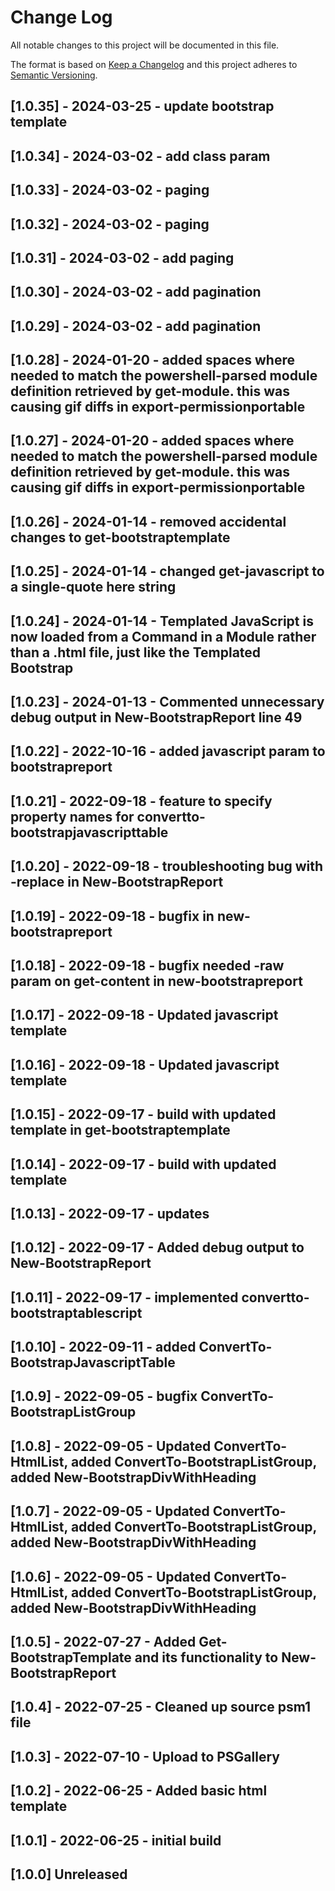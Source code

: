 # Change Log

All notable changes to this project will be documented in this file.

The format is based on [Keep a Changelog](http://keepachangelog.com/)
and this project adheres to [Semantic Versioning](http://semver.org/).

## [1.0.35] - 2024-03-25 - update bootstrap template

## [1.0.34] - 2024-03-02 - add class param

## [1.0.33] - 2024-03-02 - paging

## [1.0.32] - 2024-03-02 - paging

## [1.0.31] - 2024-03-02 - add paging

## [1.0.30] - 2024-03-02 - add pagination

## [1.0.29] - 2024-03-02 - add pagination

## [1.0.28] - 2024-01-20 - added spaces where needed to match the powershell-parsed module definition retrieved by get-module. this was causing gif diffs in export-permissionportable

## [1.0.27] - 2024-01-20 - added spaces where needed to match the powershell-parsed module definition retrieved by get-module. this was causing gif diffs in export-permissionportable

## [1.0.26] - 2024-01-14 - removed accidental changes to get-bootstraptemplate

## [1.0.25] - 2024-01-14 - changed get-javascript to a single-quote here string

## [1.0.24] - 2024-01-14 - Templated JavaScript is now loaded from a Command in a Module rather than a .html file, just like the Templated Bootstrap

## [1.0.23] - 2024-01-13 - Commented unnecessary debug output in New-BootstrapReport line 49

## [1.0.22] - 2022-10-16 - added javascript param to bootstrapreport

## [1.0.21] - 2022-09-18 - feature to specify property names for convertto-bootstrapjavascripttable

## [1.0.20] - 2022-09-18 - troubleshooting bug with -replace in New-BootstrapReport

## [1.0.19] - 2022-09-18 - bugfix in new-bootstrapreport

## [1.0.18] - 2022-09-18 - bugfix needed -raw param on get-content in new-bootstrapreport

## [1.0.17] - 2022-09-18 - Updated javascript template

## [1.0.16] - 2022-09-18 - Updated javascript template

## [1.0.15] - 2022-09-17 - build with updated template in get-bootstraptemplate

## [1.0.14] - 2022-09-17 - build with updated template

## [1.0.13] - 2022-09-17 - updates

## [1.0.12] - 2022-09-17 - Added debug output to New-BootstrapReport

## [1.0.11] - 2022-09-17 - implemented convertto-bootstraptablescript

## [1.0.10] - 2022-09-11 - added ConvertTo-BootstrapJavascriptTable

## [1.0.9] - 2022-09-05 - bugfix ConvertTo-BootstrapListGroup

## [1.0.8] - 2022-09-05 - Updated ConvertTo-HtmlList, added ConvertTo-BootstrapListGroup, added New-BootstrapDivWithHeading

## [1.0.7] - 2022-09-05 - Updated ConvertTo-HtmlList, added ConvertTo-BootstrapListGroup, added New-BootstrapDivWithHeading

## [1.0.6] - 2022-09-05 - Updated ConvertTo-HtmlList, added ConvertTo-BootstrapListGroup, added New-BootstrapDivWithHeading

## [1.0.5] - 2022-07-27 - Added Get-BootstrapTemplate and its functionality to New-BootstrapReport

## [1.0.4] - 2022-07-25 - Cleaned up source psm1 file

## [1.0.3] - 2022-07-10 - Upload to PSGallery

## [1.0.2] - 2022-06-25 - Added basic html template

## [1.0.1] - 2022-06-25 - initial build

## [1.0.0] Unreleased

